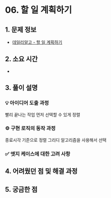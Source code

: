# 06. 할 일 계획하기

## 1. 문제 정보
- [데일리알고 - 할 일 계획하기](https://dailyalgo.kr/ko/problems/186)

## 2. 소요 시간
- 

## 3. 풀이 설명
### 💡 아이디어 도출 과정
빨리 끝나는 작업 먼저 선택할 수 있게 정렬

### ⚙️ 구현 로직의 동작 과정
종료시각 기준으로 정렬
그리디 알고리즘을 사용해서 선택


### ✅ 엣지 케이스에 대한 고려 사항

## 4. 어려웠던 점 및 해결 과정

## 5. 궁금한 점


